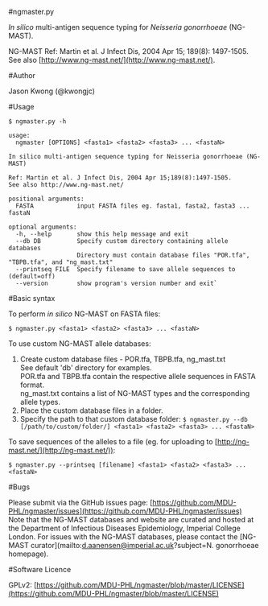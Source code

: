 #ngmaster.py

*In silico* multi-antigen sequence typing for *Neisseria gonorrhoeae* (NG-MAST).  

NG-MAST Ref: Martin et al. J Infect Dis, 2004 Apr 15; 189(8): 1497-1505.  
See also [http://www.ng-mast.net/](http://www.ng-mast.net/).


#Author

Jason Kwong (@kwongjc)


#Usage

`$ ngmaster.py -h`

	usage:
	  ngmaster [OPTIONS] <fasta1> <fasta2> <fasta3> ... <fastaN>
	
	In silico multi-antigen sequence typing for Neisseria gonorrhoeae (NG-MAST)
	
	Ref: Martin et al. J Infect Dis, 2004 Apr 15;189(8):1497-1505.
	See also http://www.ng-mast.net/
	
	positional arguments:
	  FASTA            input FASTA files eg. fasta1, fasta2, fasta3 ... fastaN
	
	optional arguments:
	  -h, --help       show this help message and exit
	  --db DB          Specify custom directory containing allele databases
	                   Directory must contain database files "POR.tfa", "TBPB.tfa", and "ng_mast.txt"
	  --printseq FILE  Specify filename to save allele sequences to (default=off)
	  --version        show program's version number and exit`


#Basic syntax

To perform *in silico* NG-MAST on FASTA files:

`$ ngmaster.py <fasta1> <fasta2> <fasta3> ... <fastaN>`

To use custom NG-MAST allele databases:  
1. Create custom database files - POR.tfa, TBPB.tfa, ng_mast.txt  
   See default 'db' directory for examples.  
   POR.tfa and TBPB.tfa contain the respective allele sequences in FASTA format.  
   ng_mast.txt contains a list of NG-MAST types and the corresponding allele types.
2. Place the custom database files in a folder.
3. Specify the path to that custom database folder:
   `$ ngmaster.py --db [/path/to/custom/folder/] <fasta1> <fasta2> <fasta3> ... <fastaN>`

To save sequences of the alleles to a file (eg. for uploading to [http://ng-mast.net/](http://ng-mast.net/)):

`$ ngmaster.py --printseq [filename] <fasta1> <fasta2> <fasta3> ... <fastaN>`


#Bugs

Please submit via the GitHub issues page: [https://github.com/MDU-PHL/ngmaster/issues](https://github.com/MDU-PHL/ngmaster/issues)  
Note that the NG-MAST databases and website are curated and hosted at the Department of Infectious Diseases Epidemiology, Imperial College London. For issues with the NG-MAST databases, please contact the [NG-MAST curator](mailto:d.aanensen@imperial.ac.uk?subject=N. gonorrhoeae homepage).


#Software Licence

GPLv2: [https://github.com/MDU-PHL/ngmaster/blob/master/LICENSE](https://github.com/MDU-PHL/ngmaster/blob/master/LICENSE)
